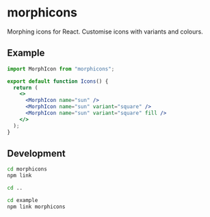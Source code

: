 # morphicons

Morphing icons for React. Customise icons with variants and colours.

## Example

```jsx
import MorphIcon from "morphicons";

export default function Icons() {
  return (
    <>
      <MorphIcon name="sun" />
      <MorphIcon name="sun" variant="square" />
      <MorphIcon name="sun" variant="square" fill />
    </>
  );
}
```

## Development

```bash
cd morphicons
npm link

cd ..

cd example
npm link morphicons
```
